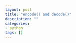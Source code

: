 ```yaml
---
layout: post
title: "encode() and decode()"
description: ""
categories:
- python
tags: []
---
```





